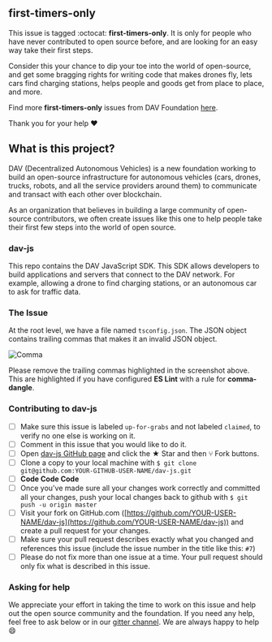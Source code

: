 ## first-timers-only

This issue is tagged :octocat: **first-timers-only**. It is only for people who have never contributed to open source before, and are looking for an easy way take their first steps.

Consider this your chance to dip your toe into the world of open-source, and get some bragging rights for writing code that makes drones fly, lets cars find charging stations, helps people and goods get from place to place, and more.

Find more **first-timers-only** issues from DAV Foundation [here](https://github.com/search?q=first-timers-only+org%3ADAVFoundation+label%3A%22up-for-grabs%22&state=open&type=Issues).

Thank you for your help :heart:

## What is this project? 

DAV (Decentralized Autonomous Vehicles) is a new foundation working to build an open-source infrastructure for autonomous vehicles (cars, drones, trucks, robots, and all the service providers around them) to communicate and transact with each other over blockchain.

As an organization that believes in building a large community of open-source contributors, we often create issues like this one to help people take their first few steps into the world of open source.

### dav-js

This repo contains the DAV JavaScript SDK. This SDK allows developers to build applications and servers that connect to the DAV network. For example, allowing a drone to find charging stations, or an autonomous car to ask for traffic data.

### The Issue

At the root level, we have a file named `tsconfig.json`. The JSON object contains trailing commas that makes it an invalid JSON object.

![Comma][comma]

Please remove the trailing commas highlighted in the screenshot above. This are highlighted if you have configured **ES Lint** with a rule for __comma-dangle__.

### Contributing to dav-js

- [ ] Make sure this issue is labeled `up-for-grabs` and not labeled `claimed`, to verify no one else is working on it.
- [ ] Comment in this issue that you would like to do it.
- [ ] Open [dav-js GitHub page](https://github.com/DAVFoundation/dav-js) and click the ★ Star and then ⑂ Fork buttons.
- [ ] Clone a copy to your local machine with `$ git clone git@github.com:YOUR-GITHUB-USER-NAME/dav-js.git`
- [ ] **Code Code Code**
- [ ] Once you've made sure all your changes work correctly and committed all your changes, push your local changes back to github with `$ git push -u origin master`
- [ ] Visit your fork on GitHub.com ([https://github.com/YOUR-USER-NAME/dav-js](https://github.com/YOUR-USER-NAME/dav-js)) and create a pull request for your changes.
- [ ] Make sure your pull request describes exactly what you changed and references this issue (include the issue number in the title like this: `#7`)
- [ ] Please do not fix more than one issue at a time. Your pull request should only fix what is described in this issue.

### Asking for help

We appreciate your effort in taking the time to work on this issue and help out the open source community and the foundation. If you need any help, feel free to ask below or in our [gitter channel](https://gitter.im/DAVFoundation/DAV-Contributors). We are always happy to help 😄


[comma]: https://raw.githubusercontent.com/mariolo1985/opensource-issue-list/newissue/tsconfigComma/issues/davjs/tsconfig/trailingcomma.png "Trailing Commas"
